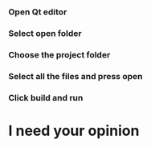 <h3>Open Qt editor </h3> 
<h3>Select open folder</h3>
<h3>Choose the project folder</h3>
<h3>Select all the files and press open</h3>
<h3>Click build and run</h3>

<h1>I need your opinion</h1>
